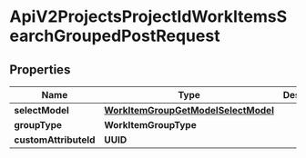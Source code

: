 

# ApiV2ProjectsProjectIdWorkItemsSearchGroupedPostRequest


## Properties

| Name | Type | Description | Notes |
|------------ | ------------- | ------------- | -------------|
|**selectModel** | [**WorkItemGroupGetModelSelectModel**](WorkItemGroupGetModelSelectModel.md) |  |  [optional] |
|**groupType** | **WorkItemGroupType** |  |  |
|**customAttributeId** | **UUID** |  |  [optional] |



